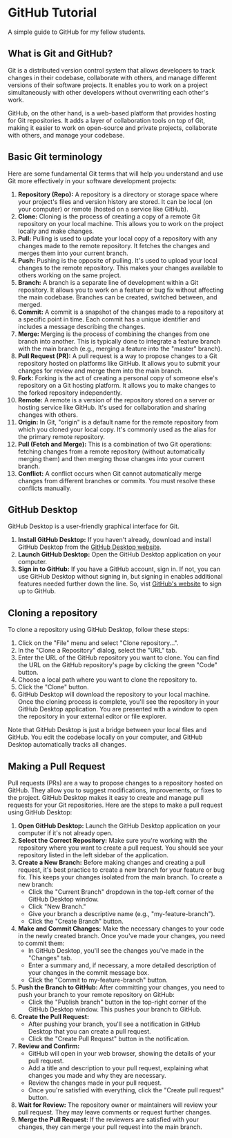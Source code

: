 # GitHub Tutorial

A simple guide to GitHub for my fellow students.

## What is Git and GitHub?

Git is a distributed version control system that allows developers to track changes in their codebase, collaborate with others, and manage different versions of their software projects. It enables you to work on a project simultaneously with other developers without overwriting each other's work.

GitHub, on the other hand, is a web-based platform that provides hosting for Git repositories. It adds a layer of collaboration tools on top of Git, making it easier to work on open-source and private projects, collaborate with others, and manage your codebase.

## Basic Git terminology

Here are some fundamental Git terms that will help you understand and use Git more effectively in your software development projects:

1. **Repository (Repo):** A repository is a directory or storage space where your project's files and version history are stored. It can be local (on your computer) or remote (hosted on a service like GitHub).
1. **Clone:** Cloning is the process of creating a copy of a remote Git repository on your local machine. This allows you to work on the project locally and make changes.
1. **Pull:** Pulling is used to update your local copy of a repository with any changes made to the remote repository. It fetches the changes and merges them into your current branch.
1. **Push:** Pushing is the opposite of pulling. It's used to upload your local changes to the remote repository. This makes your changes available to others working on the same project.
1. **Branch:** A branch is a separate line of development within a Git repository. It allows you to work on a feature or bug fix without affecting the main codebase. Branches can be created, switched between, and merged.
1. **Commit:** A commit is a snapshot of the changes made to a repository at a specific point in time. Each commit has a unique identifier and includes a message describing the changes.
1. **Merge:** Merging is the process of combining the changes from one branch into another. This is typically done to integrate a feature branch with the main branch (e.g., merging a feature into the "master" branch).
1. **Pull Request (PR):** A pull request is a way to propose changes to a Git repository hosted on platforms like GitHub. It allows you to submit your changes for review and merge them into the main branch.
1. **Fork:** Forking is the act of creating a personal copy of someone else's repository on a Git hosting platform. It allows you to make changes to the forked repository independently.
1. **Remote:** A remote is a version of the repository stored on a server or hosting service like GitHub. It's used for collaboration and sharing changes with others.
1. **Origin:** In Git, "origin" is a default name for the remote repository from which you cloned your local copy. It's commonly used as the alias for the primary remote repository.
1. **Pull (Fetch and Merge):** This is a combination of two Git operations: fetching changes from a remote repository (without automatically merging them) and then merging those changes into your current branch.
1. **Conflict:** A conflict occurs when Git cannot automatically merge changes from different branches or commits. You must resolve these conflicts manually.

## GitHub Desktop

GitHub Desktop is a user-friendly graphical interface for Git. 

1. **Install GitHub Desktop:** If you haven't already, download and install GitHub Desktop from the [GitHub Desktop website](https://desktop.github.com/).
1. **Launch GitHub Desktop:** Open the GitHub Desktop application on your computer.
1. **Sign in to GitHub:** If you have a GitHub account, sign in. If not, you can use GitHub Desktop without signing in, but signing in enables additional features needed further down the line. So, vist [GitHub's website](https://github.com/signup) to sign up to GitHub.

## Cloning a repository

To clone a repository using GitHub Desktop, follow these steps:

1. Click on the "File" menu and select "Clone repository...".
1. In the "Clone a Repository" dialog, select the "URL" tab.
1. Enter the URL of the GitHub repository you want to clone. You can find the URL on the GitHub repository's page by clicking the green "Code" button.
1. Choose a local path where you want to clone the repository to.
1. Click the "Clone" button.
1. GitHub Desktop will download the repository to your local machine. Once the cloning process is complete, you'll see the repository in your GitHub Desktop application. You are presented with a window to open the repository in your external editor or file explorer.

Note that GitHub Desktop is just a bridge between your local files and GitHub. You edit the codebase locally on your computer, and GitHub Desktop automatically tracks all changes.

## Making a Pull Request

Pull requests (PRs) are a way to propose changes to a repository hosted on GitHub. They allow you to suggest modifications, improvements, or fixes to the project. GitHub Desktop makes it easy to create and manage pull requests for your Git repositories. Here are the steps to make a pull request using GitHub Desktop:

1. **Open GitHub Desktop:** Launch the GitHub Desktop application on your computer if it's not already open.
1. **Select the Correct Repository:** Make sure you're working with the repository where you want to create a pull request. You should see your repository listed in the left sidebar of the application.
1. **Create a New Branch:** Before making changes and creating a pull request, it's best practice to create a new branch for your feature or bug fix. This keeps your changes isolated from the main branch. To create a new branch:
   - Click the "Current Branch" dropdown in the top-left corner of the GitHub Desktop window.
   - Click "New Branch."
   - Give your branch a descriptive name (e.g., "my-feature-branch").
   - Click the "Create Branch" button.
1. **Make and Commit Changes:** Make the necessary changes to your code in the newly created branch. Once you've made your changes, you need to commit them:
   - In GitHub Desktop, you'll see the changes you've made in the "Changes" tab.
   - Enter a summary and, if necessary, a more detailed description of your changes in the commit message box.
   - Click the "Commit to my-feature-branch" button.
1. **Push the Branch to GitHub:** After committing your changes, you need to push your branch to your remote repository on GitHub:
   - Click the "Publish branch" button in the top-right corner of the GitHub Desktop window. This pushes your branch to GitHub.
1. **Create the Pull Request:**
   - After pushing your branch, you'll see a notification in GitHub Desktop that you can create a pull request.
   - Click the "Create Pull Request" button in the notification.
1. **Review and Confirm:**
   - GitHub will open in your web browser, showing the details of your pull request.
   - Add a title and description to your pull request, explaining what changes you made and why they are necessary.
   - Review the changes made in your pull request.
   - Once you're satisfied with everything, click the "Create pull request" button.
1. **Wait for Review:** The repository owner or maintainers will review your pull request. They may leave comments or request further changes.
1. **Merge the Pull Request:** If the reviewers are satisfied with your changes, they can merge your pull request into the main branch.

